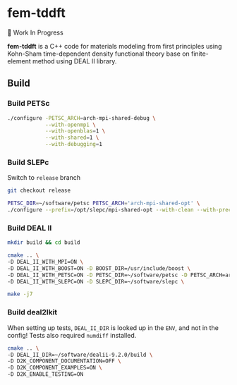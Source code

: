 # fem-tddft

:construction: Work In Progress

**fem-tddft** is a C++ code for materials modeling from first principles using
Kohn-Sham time-dependent density functional theory base on finite-element method
using DEAL II library.

## Build

### Build PETSc

```bash
./configure -PETSC_ARCH=arch-mpi-shared-debug \
            --with-openmpi \
            --with-openblas=1 \
            --with-shared=1 \
            --with-debugging=1
```

### Build SLEPc

Switch to `release` branch

```bash
git checkout release
```
 
```bash
PETSC_DIR=~/software/petsc PETSC_ARCH='arch-mpi-shared-opt' \
./configure --prefix=/opt/slepc/mpi-shared-opt --with-clean --with-precision=single
```

### Build DEAL II

```bash
mkdir build && cd build
```

```bash
cmake .. \
-D DEAL_II_WITH_MPI=ON \
-D DEAL_II_WITH_BOOST=ON -D BOOST_DIR=/usr/include/boost \
-D DEAL_II_WITH_PETSC=ON -D PETSC_DIR=~/software/petsc -D PETSC_ARCH=arch-mpi-shared-opt \
-D DEAL_II_WITH_SLEPC=ON -D SLEPC_DIR=~/software/slepc \
```

```bash
make -j7
```

### Build deal2lkit

When setting up tests, `DEAL_II_DIR` is looked up in the `ENV`, and not in the config!
Tests also required `numdiff` installed.

```bash
cmake .. \
-D DEAL_II_DIR=~/software/dealii-9.2.0/build \
-D D2K_COMPONENT_DOCUMENTATION=OFF \
-D D2K_COMPONENT_EXAMPLES=ON \
-D D2K_ENABLE_TESTING=ON
```

